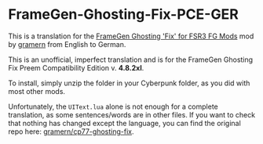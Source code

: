 # FrameGen-Ghosting-Fix-PCE-GER
This is a translation for the [FrameGen Ghosting 'Fix' for FSR3 FG Mods](https://www.nexusmods.com/cyberpunk2077/mods/13029) mod by [gramern](https://next.nexusmods.com/profile/gramern/about-me) from English to German.

This is an unofficial, imperfect translation and is for the FrameGen Ghosting Fix Preem Compatibility Edition v. **4.8.2xl**.

To install, simply unzip the folder in your Cyberpunk folder, as you did with most other mods.

Unfortunately, the `UIText.lua` alone is not enough for a complete translation, as some sentences/words are in other files. If you want to check that nothing has changed except the language, you can find the original repo here: [gramern/cp77-ghosting-fix](https://github.com/gramern/cp77-ghosting-fix/tree/main-xl/resources/bin/x64/plugins/cyber_engine_tweaks/mods/FrameGenGhostingFix).
